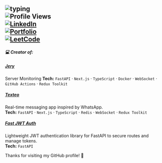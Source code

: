 ![typing](https://readme-typing-svg.herokuapp.com?font=Fira+Code&size=28&pause=1000&color=2b6cb0&background=ffffff00&width=600&height=50&lines=Hi,+I'm+Romeo!+👋;Python+Software+Engineer;Building+reliable+apps;Open+source+enthusiast)  
![Profile Views](https://komarev.com/ghpvc/?username=PyCoder601&color=blue&style=flat)  
[![LinkedIn](https://img.shields.io/badge/LinkedIn-romeo--tech-blue?logo=linkedin)](https://www.linkedin.com/in/romeo-tech/)  
[![Portfolio](https://img.shields.io/badge/Portfolio-romeo--tech.com-ff69b4)](https://romeo-tech.com)  
[![LeetCode](https://img.shields.io/badge/LeetCode-Pycoder601-orange?logo=leetcode)](https://leetcode.com/u/Pycoder601/)  
---
##### 💻 Creator of: 
##### <a href="https://jery.vercel.app/" target="_blank">Jery</a>  
Server Monitoring 
**Tech:** `FastAPI` · `Next.js` · `TypeScript` · `Docker` · `WebSocket` · `GitHub Actions` · `Redux Toolkit`

##### <a href="https://texteo.romeo-tech.com/" target="_blank">Texteo</a>  
Real-time messaging app inspired by WhatsApp.  
**Tech:** `FastAPI` · `Next.js` · `TypeScript` · `Redis` · `WebSocket` · `Redux Toolkit`  

##### <a href="https://libraries.io/pypi/fast-jwt-auth" target="_blank">Fast JWT Auth</a>  
Lightweight JWT authentication library for FastAPI to secure routes and manage tokens.  
**Tech:** `FastAPI` 

Thanks for visiting my GitHub profile! 🚀
